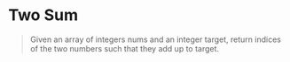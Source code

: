 # Two Sum

> Given an array of integers nums and an integer target, return indices of the two numbers such that they add up to target.
